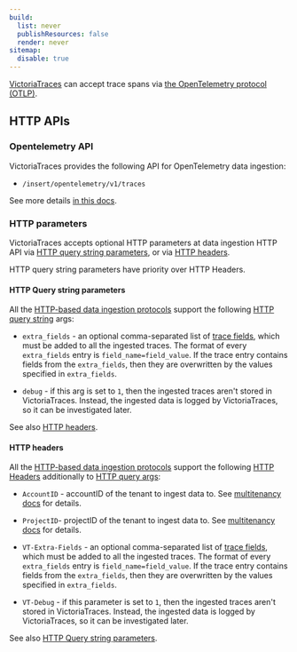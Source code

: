 ```yaml
---
build:
  list: never
  publishResources: false
  render: never
sitemap:
  disable: true
---
```


[VictoriaTraces](https://docs.victoriametrics.com/victoriatraces/) can accept trace spans via [the OpenTelemetry protocol (OTLP)](https://opentelemetry.io/docs/specs/otlp/).

## HTTP APIs

### Opentelemetry API

VictoriaTraces provides the following API for OpenTelemetry data ingestion:

- `/insert/opentelemetry/v1/traces`

See more details [in this docs](https://docs.victoriametrics.com/victoriatraces/data-ingestion/opentelemetry/).

### HTTP parameters

VictoriaTraces accepts optional HTTP parameters at data ingestion HTTP API via [HTTP query string parameters](https://en.wikipedia.org/wiki/Query_string), or via [HTTP headers](https://en.wikipedia.org/wiki/List_of_HTTP_header_fields).

HTTP query string parameters have priority over HTTP Headers.

#### HTTP Query string parameters

All the [HTTP-based data ingestion protocols](#http-apis) support the following [HTTP query string](https://en.wikipedia.org/wiki/Query_string) args:

- `extra_fields` - an optional comma-separated list of [trace fields](https://docs.victoriametrics.com/victoriatraces/keyconcepts/#data-model),
  which must be added to all the ingested traces. The format of every `extra_fields` entry is `field_name=field_value`.
  If the trace entry contains fields from the `extra_fields`, then they are overwritten by the values specified in `extra_fields`.

- `debug` - if this arg is set to `1`, then the ingested traces aren't stored in VictoriaTraces. Instead,
  the ingested data is logged by VictoriaTraces, so it can be investigated later.

See also [HTTP headers](#http-headers).

#### HTTP headers

All the [HTTP-based data ingestion protocols](#http-apis) support the following [HTTP Headers](https://en.wikipedia.org/wiki/List_of_HTTP_header_fields)
additionally to [HTTP query args](#http-query-string-parameters):

- `AccountID` - accountID of the tenant to ingest data to. See [multitenancy docs](https://docs.victoriametrics.com/victoriatraces/#multitenancy) for details.

- `ProjectID`- projectID of the tenant to ingest data to. See [multitenancy docs](https://docs.victoriametrics.com/victoriatraces/#multitenancy) for details.

- `VT-Extra-Fields` - an optional comma-separated list of [trace fields](https://docs.victoriametrics.com/victoriatraces/keyconcepts/#data-model),
  which must be added to all the ingested traces. The format of every `extra_fields` entry is `field_name=field_value`.
  If the trace entry contains fields from the `extra_fields`, then they are overwritten by the values specified in `extra_fields`.

- `VT-Debug` - if this parameter is set to `1`, then the ingested traces aren't stored in VictoriaTraces. Instead,
  the ingested data is logged by VictoriaTraces, so it can be investigated later.

See also [HTTP Query string parameters](#http-query-string-parameters).
